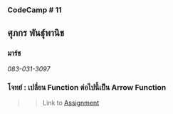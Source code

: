 ### CodeCamp # 11  

## **ศุภกร พันธุ์พานิช**  
### มาร์ช
*083-031-3097*  

### โจทย์ : เปลี่ยน Function ต่อไปนี้เป็น Arrow Function

>> Link to [Assignment](https://github.com/machhhhhhh/Homework_Codecamp_10/blob/master/Basic_Javascript/Exercise/Arrow_Function/Arrow.html)